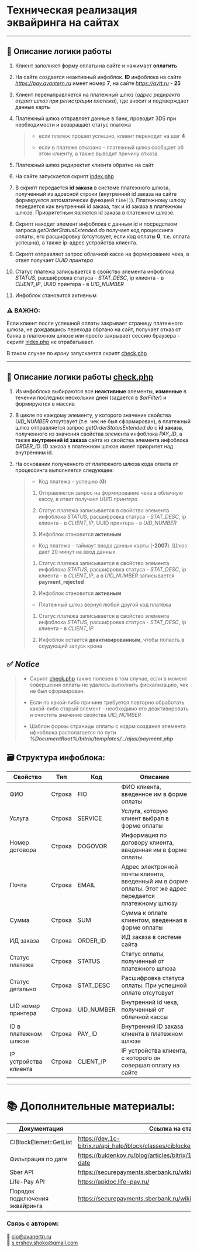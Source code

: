 # Техническая реализация эквайринга на сайтах

---

## 📝 Описание логики работы

   1. Клиент заполняет форму оплаты на сайте и нажимает **оплатить**
   
   2. На сайте создается неактивный инфоблок. **ID** инфоблока на сайте *https://pay.avantern.ru* имеет номер **7**, на сайте *https://avtt.ru* - **25**
   
   3. Клиент перенаправляется на платежный шлюз (*адрес редиректа отдает шлюз при регистрации платежа*), где вносит и подтверждает данные карты
   
   4. Платежный шлюз отправляет данные в банк, проводит 3DS при необходимости и возвращает статус платежа
   
       > - если платеж прошел успешно, клиент переходит на шаг **4**
       >
       > - если в платеже отказано - платежный шлюз сообщает об этом клиенту, а также выводит причину отказа. 
  
   5. Платежный шлюз редиректит клиента обратно на сайт
   
   6. На сайте запускается скрипт [index.php](https://github.com/Avantern-LLC/sites-payment/blob/release/pay.avantern/index.php)
   
   7. В скрипт передается **id заказа** в системе платежного шлюза, полученный из адресной строки (внутренний id заказа на сайте формируется автоматически функцией  `time()`). Платежному шлюзу передается как внутренний id заказа, так и id заказа в платежном шлюзе. Приоритетным является id заказа в платежном шлюзе.
   
   8. Скрипт находит элемент инфоблока с данным id и посредством запроса *getOrderStatusExtended.do* получает код процессинга оплаты, его расшифровку (отсутсвует, если код оплаты **0**, т.е. оплата успешна), а также ip-адрес устройства клиента. 
   
   9.  Скрипт отправляет запрос облачной кассе на формирование чека, в ответ получает *UUID принтера*
   
   10. Статус платежа записывается в свойство элемента инфоблока *STATUS*, расшифровка статуса \- *STAT_DESC*, ip клиента \- в *CLIENT_IP*, UUID принтера \- в *UID_NUMBER*
   
   11. Инфоблок становится активным


### ⚠️ **ВАЖНО**:<br>

Если клиент после успешной оплаты закрывает страницу платежного шлюза, не дождавшись перехода обртано на сайт, получает отказ от банка в платежном шлюзе или просто закрывает сессию браузера - скрипт [index.php](https://github.com/Avantern-LLC/sites-payment/blob/release/pay.avantern/index.php) не отрабатывает.<br>

В таком случае по *крону* запускается скрипт [check.php](https://github.com/Avantern-LLC/sites-payment/blob/release/pay.avantern/check.php)

---

## 📝 Описание логики работы [check.php](https://github.com/Avantern-LLC/sites-payment/blob/release/pay.avantern/check.php)

   1. Из инфоблока выбираются все **неактивные** элементы, **изменные** в течении последних нескольких дней (задается в *$arFilter*) и формируются в массив
   
   2. В цикле по каждому элементу, у которого значение свойства *UID_NUMBER* отсутсвует (т.е. чек не был сформирован), в платежный шлюз отправляется запрос *getOrderStatusExtended.do* с **id заказа**, полученного из значения свойства элемента инфоблока *PAY_ID*, а также **внутренний id заказа** сайта из свойства элемента инфоблока *ORDER_ID*. ID заказа в платежном шлюзе имеет приоритет над внутренним id.
   
   3. На основании полученного от платежного шлюза кода ответа от процессинга выполняется следующее:
   
       > * Код платежа - успешно (**0**)
       >
       >  1. Отправляется запрос на формирование чека в облачную кассу, в ответ получает *UUID принтера*
       >
       >  2. Статус платежа записывается в свойство элемента инфоблока *STATUS*, расшифровка статуса \- *STAT_DESC*, ip клиента \- в *CLIENT_IP*, UUID принтера \- в *UID_NUMBER*
       >
       >  3. Инфоблок становится **активным**
       >
       > * Код платежа - таймаут ввода данных карты (**-2007**). Шлюз дает 20 минут на ввод данных.
       >
       >  1. Статус платежа записывается в свойство элемента инфоблока *STATUS*, расшифровка статуса \- *STAT_DESC*, ip клиента \- в *CLIENT_IP*, а в *UID_NUMBER* записывается **payment_rejected**
       >
       >  2. Инфоблок становится **активным**
       >
       > * Платежный шлюз вернул любой другой код платежа
       >
       >  1. Статус платежа записывается в свойство элемента инфоблока *STATUS*, расшифровка статуса \- *STAT_DESC*, ip клиента \- в *CLIENT_IP*
       >
       >  2. Инфоблок остается **деактивированным**, чтобы попасть в слудующий запуск крона
   

## ✅ *Notice*

  > - Скрипт [check.php](https://github.com/Avantern-LLC/sites-payment/blob/release/pay.avantern/check.php) также полезен в том случае, если в момент совершения оплаты не удалось выполнить фискализацию, чек не был сформирован.
  >
  > - Если по какой-либо причине требуется повторно обработать какой-либо старый элемент - необходимо его деактивировать и очистить значение свойства *UID_NUMBER*
  > 
  > - Шаблон формы страницы оплаты с кодом создания элемента ифноблока располагается по пути ***%DocumentRoot%/bitrix/templates/../ajax/payment.php***

## 🗃️ Структура инфоблока:

| **Свойство** | **Тип** | **Код** | **Описание** |
| ------------ | ------- | ------- | ------------ |
| ФИО | Строка | FIO | ФИО клиента, введенное им в форме оплаты |
| Услуга | Строка | SERVICE| Услуга, которую клиент выбрал в форме оплаты |
| Номер договора | Строка | DOGOVOR | Информация по договору клиента, введенная им в форме оплаты |
| Почта | Строка | EMAIL | Адрес электронной почты клиента, введенный им в форме оплаты. Этот же адрес передается платежному шлюзу |
| Сумма | Строка | SUM | Сумма к оплате клиентом, введенная в форме оплаты |
| ИД заказа | Строка | ORDER_ID | ИД заказа в системе сайта |
| Статус платежа | Строка | STATUS | Статус оплаты, полученный от платежного шлюза |
| Статус детально | Строка | STAT_DESC | Расшифровка статуса оплаты. При успешной оплате отсутсвует |
| UID номер принтера | Строка | UID_NUMBER | Внутренний id чека, полученный от облачной кассы |
| ID в платежном шлюзе | Строка | PAY_ID | Внутренний ID заказа клиента в платежном шлюзе |
| IP устройства клиента | Строка | CLIENT_IP | IP устройства клиента, с которого он совершал оплату на сайте |

---

# 📚 Дополнительные материалы:

| Документация | Ссылка на статью |
| ------------ | ---------------- |
| CIBlockElemet::GetList | https://dev.1c-bitrix.ru/api_help/iblock/classes/ciblockelement/getlist.php |
| Фильтрация по дате | https://buldenkov.ru/blog/articles/bitrix/184-bitriks-filtratsiya-po-date |
| Sber API | https://securepayments.sberbank.ru/wiki/doku.php/integration:api:start |
| Life-Pay API | https://apidoc.life-pay.ru/ |
| Порядок подключения эквайринга | https://securepayments.sberbank.ru/wiki/doku.php/checklist |
  
  
### Связь с автором:

📧 cio@avanertn.ru  
📧 s.ershov.shoko@gmail.com
